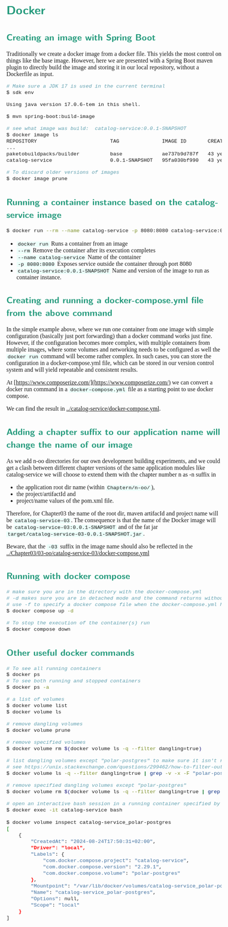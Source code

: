 <style>
body {
  font-family: "Gentium Basic", Cardo , "Linux Libertine o", "Palatino Linotype", Cambria, serif;
  font-size: 100% !important;
  padding-right: 12%;
}
code {
	padding: 0 .25em;
	
	white-space: pre;
	font-family: "Tlwg mono", Consolas, "Liberation Mono", Menlo, Courier, monospace;
	
	background-color: #ECFFFA;
	//border: 1px solid #ccc;
	//border-radius: 3px;
}

kbd {
	display: inline-block;
	padding: 3px 5px;
	font-family: "Tlwg mono", Consolas, "Liberation Mono", Menlo, Courier, monospace;
	line-height: 10px;
	color: #555;
	vertical-align: middle;
	background-color: #ECFFFA;
	border: solid 1px #ccc;
	border-bottom-color: #bbb;
	border-radius: 3px;
	box-shadow: inset 0 -1px 0 #bbb;
}

h1,h2,h3,h4,h5 {
  color: #269B7D; 
  font-family: "fira sans", "Latin Modern Sans", Calibri, "Trebuchet MS", sans-serif;
}

</style>

# Docker

## Creating an image with Spring Boot
Traditionally we create a docker image from a docker file. This yields the most control on things like the base image.
However, here we are presented with a Spring Boot maven plugin to directly build the image and storing it in our local 
repository, without a Dockerfile as input.

```bash
# Make sure a JDK 17 is used in the current terminal 
$ sdk env

Using java version 17.0.6-tem in this shell.

$ mvn spring-boot:build-image

# see what image was build:  catalog-service:0.0.1-SNAPSHOT
$ docker image ls
REPOSITORY                        TAG              IMAGE ID       CREATED         SIZE
...
paketobuildpacks/builder          base             ae737b9d787f   43 years ago    1.16GB
catalog-service                   0.0.1-SNAPSHOT   95fa030bf990   43 years ago    274MB

# To discard older versions of images
$ docker image prune
``` 

## Running a container instance based on the catalog-service image

```bash
$ docker run --rm --name catalog-service -p 8080:8080 catalog-service:0.0.1-SNAPSHOT
```
- `docker run` Runs a container from an image
- `--rm` Remove the container after its execution completes
- `--name catalog-service` Name of the container
- `-p 8080:8080` Exposes service outside the container through port 8080
- `catalog-service:0.0.1-SNAPSHOT` Name and version of the image to run as container instance.

## Creating and running a docker-compose.yml file from the above command
In the simple example above, where we run one container from one image with simple configuration (basically just port 
forwarding) than a docker command works just fine.
However, if the configuration becomes more complex, with multiple containers from multiple images, where some volumes
and networking needs to be configured as well the `docker run` command will become rather complex.
In such cases, you can store the configuration in a docker-compose.yml file, which can be stored in our version control 
system and will yield repeatable and consistent results.

At [https://www.composerize.com/](https://www.composerize.com/) we can convert a docker run command in a 
`docker-compose.yml` file as a starting point to use docker compose.

We can find the result in [../catalog-service/docker-compose.yml](../catalog-service/docker-compose.yml).

## Adding a chapter suffix to our application name will change the name of our image
As we add n-oo directories for our own development building experiments, and we could get a clash between
different chapter versions of the same application modules like catalog-service we will choose to extend them
with the chapter number n as -n suffix in 
- the application root dir name (within `Chaptern/n-oo/`), 
- the project/artifactId and
- project/name values of the pom.xml file.

Therefore, for Chapter03 the name of the root dir, maven artifacId and project name will be `catalog-service-03`.
The consequence is that the name of the Docker image will be
`catalog-service-03:0.0.1-SNAPSHOT` and of the fat jar `target/catalog-service-03-0.0.1-SNAPSHOT.jar`.

Beware, that the `-03` suffix in the image name should also be reflected in the 
[../Chapter03/03-oo/catalog-service-03/docker-compose.yml](../Chapter03/03-oo/catalog-service-03/docker-compose.yml)

## Running with docker compose
```bash
# make sure you are in the directory with the docker-compose.yml
# -d makes sure you are in detached mode and the command returns without logging evrything from the running containers
# use -f to specify a docker compose file when the docker-compose.yml has another name or is in another location
$ docker compose up -d

# To stop the execution of the container(s) run
$ docker compose down
```

## Other useful docker commands
```bash
# To see all running containers
$ docker ps
# To see both running and stopped containers
$ docker ps -a

# a list of volumes
$ docker volume list 
$ docker volume ls

# remove dangling volumes 
$ docker volume prune

# remove specified volumes
$ docker volume rm $(docker volume ls -q --filter dangling=true)

# list dangling volumes except "polar-postgres" to make sure it isn't removed accidentally anyway
# see https://unix.stackexchange.com/questions/299462/how-to-filter-out-lines-of-a-command-output-that-occur-in-a-text-file
$ docker volume ls -q --filter dangling=true | grep -v -x -F "polar-postgres"

# remove specified dangling volumes except "polar-postgres"
$ docker volume rm $(docker volume ls -q --filter dangling=true | grep -v -x -F "polar-postgres")

# open an interactive bash session in a running container specified by name (i.e. here it's catalog-service)
$ docker exec -it catalog-service bash
```

```bash
$ docker volume inspect catalog-service_polar-postgres 
[
    {
        "CreatedAt": "2024-08-24T17:50:31+02:00",
        "Driver": "local",
        "Labels": {
            "com.docker.compose.project": "catalog-service",
            "com.docker.compose.version": "2.29.1",
            "com.docker.compose.volume": "polar-postgres"
        },
        "Mountpoint": "/var/lib/docker/volumes/catalog-service_polar-postgres/_data",
        "Name": "catalog-service_polar-postgres",
        "Options": null,
        "Scope": "local"
    }
]
```